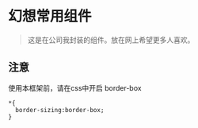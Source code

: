 # 幻想常用组件
> 这是在公司我封装的组件。放在网上希望更多人喜欢。

## 注意

使用本框架前，请在css中开启 border-box

```
*{
  border-sizing:border-box;
}
```